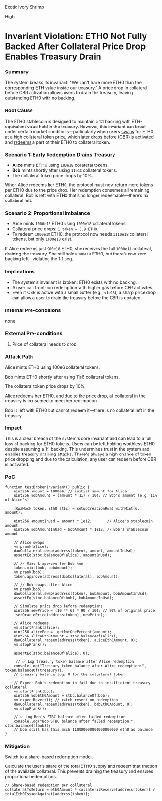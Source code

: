 Exotic Ivory Shrimp

High

# Invariant Violation: ETH0 Not Fully Backed After Collateral Price Drop Enables Treasury Drain

### Summary

The system breaks its invariant: "We can't have more ETH0 than the corresponding ETH value inside our treasury." A price drop in collateral before CBR activation allows users to drain the treasury, leaving outstanding ETH0 with no backing.

### Root Cause

The ETH0 stablecoin is designed to maintain a 1:1 backing with ETH-equivalent value held in the treasury. However, this invariant can break under certain market conditions—particularly when users [swaps](https://github.com/sherlock-audit/2025-05-usual-eth0/blob/main/eth0-protocol/src/daoCollateral/DaoCollateral.sol#L504-L518) for ETH0 at a high collateral token price, which later drops before (CBR) is activated and [redeems](https://github.com/sherlock-audit/2025-05-usual-eth0/blob/main/eth0-protocol/src/daoCollateral/DaoCollateral.sol#L538-L561) a part of their ETH0 to collateral token.

### Scenario 1: Early Redemption Drains Treasury

* **Alice** mints ETH0 using `100e18` collateral tokens.
* **Bob** mints shortly after using `11e18` collateral tokens.
* The collateral token price drops by 10%.

When Alice redeems her ETH0, the protocol must now return more tokens per ETH0 due to the price drop. Her redemption consumes all remaining collateral. Bob is left with ETH0 that’s no longer redeemable—there’s no collateral left.

### Scenario 2: Proportional Imbalance

* Alice mints `1000e18` ETH0 using `1000e18` collateral tokens.
* Collateral price drops: `1 token = 0.9 ETH0`.
* To redeem `1000e18` ETH0, the protocol now needs `1110e18` collateral tokens, but only `1000e18` exist.

If Alice redeems just `900e18` ETH0, she receives the full `1000e18` collateral, draining the treasury. She still holds `100e18` ETH0, but there’s now zero backing left—violating the 1:1 peg.

### Implications

* The system’s invariant is broken: ETH0 exists with no backing.
* A user can front-run redemption with higher gas before CBR activates.
* Even if CBR is active with a small buffer (e.g., `<1e18`), a sharp price drop can allow a user to drain the treasury before the CBR is updated.


### Internal Pre-conditions

none

### External Pre-conditions

1. Price of collateral needs to drop

### Attack Path

Alice mints ETH0 using 100e6 collateral tokens.

Bob mints ETH0 shortly after using 11e6 collateral tokens.

The collateral token price drops by 10%.

Alice redeems her ETH0, and due to the price drop, all collateral in the treasury is consumed to meet her redemption.

Bob is left with ETH0 but cannot redeem it—there is no collateral left in the treasury.

### Impact

This is a clear breach of the system's core invariant and can lead to a full loss of backing for ETH0 tokens. Users can be left holding worthless ETH0 despite assuming a 1:1 backing. This undermines trust in the system and enables treasury draining attacks. There's always a high chance of token price dropping and due to the calculation, any user can redeem before CBR is activated. 

### PoC

```solidity
function testBrokenInvariant() public {
    uint256 amount = 1000e6; // initial amount for Alice
    uint256 bobAmount = (amount * 11) / 100; // Bob's amount (e.g. 11% of Alice's)

    (RwaMock token, Eth0 stbc) = setupCreationRwa1_withMint(6, amount);

    uint256 amountInUsd = amount * 1e12;       // Alice's stablecoin amount
    uint256 bobAmountInUsd = bobAmount * 1e12; // Bob's stablecoin amount

    // Alice swaps
    vm.prank(alice);
    daoCollateral.swap(address(token), amount, amountInUsd);
    assertEq(stbc.balanceOf(alice), amountInUsd);

    // // Mint & approve for Bob too
    token.mint(bob, bobAmount);
    vm.prank(bob);
    token.approve(address(daoCollateral), bobAmount);

    // // Bob swaps after Alice
    vm.prank(bob);
    daoCollateral.swap(address(token), bobAmount, bobAmountInUsd);
    assertEq(stbc.balanceOf(bob), bobAmountInUsd);

    // Simulate price drop before redemptions
    uint256 newPrice = (10 ** 6) * 90 / 100; // 90% of original price
    _setOraclePrice(address(token), newPrice);

    // Alice redeems
    vm.startPrank(alice);
    uint256 aliceFee = _getDotOnePercent(amount);
    uint256 aliceEth0Amount = stbc.balanceOf(alice);
    daoCollateral.redeem(address(token), aliceEth0Amount, 0);
    vm.stopPrank();

    assertEq(stbc.balanceOf(alice), 0);

     // ✅ Log treasury token balance after Alice redemption
    console.log("Treasury token balance after Alice redemption:", token.balanceOf(treasury));
    // treasury balance logs 0 for the collateral token

    // Expect Bob's redemption to fail due to insufficient treasury collateral
    vm.startPrank(bob);
    uint256 bobEth0Amount = stbc.balanceOf(bob);
    vm.expectRevert(); // catch revert on redemption
    daoCollateral.redeem(address(token), bobEth0Amount, 0);
    vm.stopPrank();

    // ✅ Log Bob's STBC balance after failed redemption
    console.log("Bob STBC balance after failed redemption:", stbc.balanceOf(bob));
    // bob still has this much 110000000000000000000 eth0 as balance
}
```

### Mitigation

Switch to a share-based redemption model.

Calculate the user’s share of the total ETH0 supply and redeem that fraction of the available collateral. This prevents draining the treasury and ensures proportional redemptions.

```solidity
// Share-based redemption per collateral
collateralToReturn = eth0Amount * collateralReserve[address(token)] / totalEth0IssuedAgainst[address(token)];
```
